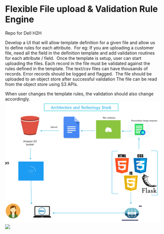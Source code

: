 # Flexible File upload & Validation Rule Engine
Repo for Dell H2H

Develop a UI that will allow template definition for a given file and allow us to define rules for each attribute.  For eg: If you are uploading a customer file, need all the field in the definition template and add validation routines for each attribute / field. 
Once the template is setup, user can start uploading the files. Each record in the file must be validated against the rules defined in the template. The text/csv files can have thousands of records.
Error records should be logged and flagged. 
The file should be uploaded to an object store after successful validation
The file can be read from the object store using S3 APIs. 

When user changes the template rules, the validation should also change accordingly. 
![](https://raw.githubusercontent.com/Sahithi-Venkatesan/Flexible-File-Upload-and-Validation-rule-engine/main/Screenshot%20(576).png?token=AKDDZXDWLTSYFA7LAATS3OK72ZYYU)
![](https://drive.google.com/file/d/1Z-5geeyJDMJZPvCmFrVnwVAgGiFYBWiF/view?usp=sharing)
